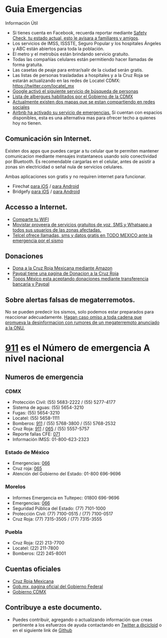 # Guia Emergencias

Información Útil

  - Si tienes cuenta en Facebook, recuerda reportar mediante [Safety Check, tu estado actual, esto le avisara a familiares y amigos](https://www.facebook.com/safetycheck/rabosa-puebla-mexico-earthquake-sep19-2017/about/).
  - Los servicios de IMSS, ISSSTE, Seguro Popular y los hospitales Ángeles y ABC están abiertos para toda la población.
  - El metro y el metrobús están brindando servicio gratuito.
  - Todas las compañías celulares están permitiendo hacer llamadas de forma gratuita.
  - Las casetas de peaje para entrar/salir de la ciudad serán gratis.
  - Las listas de personas trasladadas a hospitales y a la Cruz Roja se estarán actualizando en las redes de Locatel CDMX: https://twitter.com/locatel_mx
  - [Google activó el siguiente servicio de búsqueda de personas](https://google.org/personfinder/2017-puebla-mexico-earthquake/)
  - [Lista de albergues habilitados por el Gobierno de la CDMX](https://l.facebook.com/l.php?u=http%3A%2F%2Fwww.cdmx.gob.mx%2Fcomunicacion%2Fnota%2Flistado-de-albergues-cdmx&h=ATOA2fIIP3_6sQocihRg1oyPpHZ7EB05lo92JdoEkgbSgpSZRf84GWBeXrhUgdeg4b1u2k-bvzap4na5e-xDV0Pkf0dyOTe_5vZ1DhA9Hp4_fwY9T9rk7YWvFzq7iWHd5MKSVtEse388iSmSDyQg-DurB0Dt-h-_ZkfH7KPY_4PsZNEuC03z4fHRk5gDEey3J_lcrRvxVwyDMA0fYj6sjpaXxa2fp22kRt2MXT8CX3lZwTM3li9f9o7oM_kJw0XH3ep-WI9ZSH8yGmvVkK763TLCxp172WnsKeW3WEb8)
  - [Actualmente existen dos mapas que se estan compartiendo en redes
  sociales](http://www.guiaemergencias.com/mapas/)
  - [Airbnb ha activado su servicio de emergencias.](https://www.airbnb.com/welcome/evacuees/terremotoenmexico) Si cuentan con espacios disponibles, esta es una alternativa mas para ofrecer techo a quienes hoy no tienen.

## Comunicación sin Internet.

 Existen dos apps que puedes cargar a tu celular que te permiten mantener comunicacion mediante mensajes instantaneos usando solo conectividad por Bluetooth. Es recomendable cargarlas en el celular, antes de asistir a zonas sin electricidad o señal nula de servicios celulares.

 Ambas aplicaciones son gratis y no requiren internet para funcionar.

 - Firechat [para iOS](https://itunes.apple.com/app/id719829352?mt=8&&referrer=click%3Dfa8e96a1-ae30-440a-9ff9-b677e32bf27f) / [para Android](https://play.google.com/store/apps/details?id=com.opengarden.firechat)
 - Bridgefy [para iOS](https://itunes.apple.com/mx/app/bridgefy/id975776347) / [para Android](https://play.google.com/store/apps/details?id=me.bridgefy.main)

## Accesso a Internet.

- [Comparte tu WIFI](/wifi)
- [Movistar proveera de servicios gratuitos de voz, SMS y Whatsapp a todos sus usuarios de las zonas afectadas.](https://twitter.com/MovistarMX/status/910311132077936640)
- [Telcel ofrece llamadas, sms y datos gratis en TODO MEXICO ante la emergencia por el sismo](https://twitter.com/Telcel/status/910339232647995392)

## Donaciones

- [Dona a la Cruz Roja Mexicana mediante Amazon](https://www.amazon.com.mx/b?ie=UTF8&node=17290014011&pf_rd_p=f0aeab75-03f7-49aa-8b87-a4c78e1f0f04&pf_rd_r=P7WXXWY44CSQQMPKH0PA)
- [Paypal tiene una pagina de Donacion a la Cruz Roja](https://www.paypal.com/mx/webapps/mpp/donar/institution?name=redCross)
- [Topos México esta aceptando donaciones mediante transferencia bancaria y Paypal](https://twitter.com/topos/status/908000616575680512)



## Sobre alertas falsas de megaterremotos.

No se pueden predecir los sismos, solo podemos estar preparados para reaccionar adecuadamente. [Hagan caso omiso a toda cadena que promueva la desinformacion con rumores de un megaterremoto anunciado a la ONU.](http://cadenasfalsas.com/2017/09/alerta-sobre-megaterremoto-en-mexico-en-las-proximas-48-horas/)


# [911](tel:911) es el Número de emergencia **A nivel nacional**
## Numeros de emergencia

### CDMX

- Protección Civil: (55) 5683-2222 / (55) 5277-4177
- Sistema de aguas: (55) 5654-3210
- Fugas: (55) 5654-3210
- Locatel: (55) 5658-1111
- Bomberos: [911](tel:911) / (55) 5768-3800 / (55) 5768-2532
- Cruz Roja: [911](tel:911) / [065](tel:065) / (55) 5557-5757
- Reporte fallas CFE: [071](tel:071)
- Información IMSS: 01-800-623-2323

### Estado de México

- Emergencias: [066](tel:066)
- Cruz roja: [065](tel:065)
- Atención del Gobierno del Estado: 01-800 696-9696

### Morelos

- Informes Emergencia en Tultepec: 01800 696-9696
- Emergencias: [066](tel:066)
- Seguridad Pública del Estado: (77) 7101-1000
- Protección Civil: (77) 7100-0515 / (77) 7100-0517
- Cruz Roja: (77) 7315-3505 / (77) 7315-3555

### Puebla

- Cruz Roja: (22) 213-7700
- Locatel: (22) 211-7800
- Bomberos: (22) 245-8001

## Cuentas oficiales

- [Cruz Roja Mexicana](https://twitter.com/CruzRoja_MX)
- [Gob.mx, pagina oficial del Gobierno Federal](https://twitter.com/gobmx)
- [Gobierno CDMX](https://twitter.com/gobcdmx)

## Contribuye a este documento.

- Puedes contribuir, agregando o actualizando información que creas pertinente
  a los esfuerzos de ayuda contactando en [Twitter a @cicloid](https://twitter.com/cicloid) o en el siguiente link de [Github](https://github.com/guiaemergencias/guiaemergencias.github.io)
